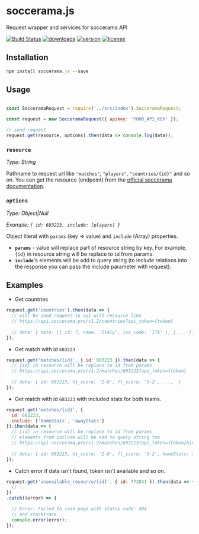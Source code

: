# soccerama.js
Request wrapper and services for soccerama API

[![Build Status](https://travis-ci.org/noveogroup-amorgunov/soccerama.js.svg?branch=master)](https://travis-ci.org/noveogroup-amorgunov/soccerama.js) [![downloads](https://img.shields.io/npm/dm/soccerama.js.svg)](https://www.npmjs.com/package/soccerama.js) [![version](https://img.shields.io/npm/v/soccerama.js.svg)]() [![license](https://img.shields.io/npm/l/soccerama.js.svg)]()

## Installation

```js
npm install soccerama.js --save
```

## Usage

```javascript

const SocceramaRequest = require('../src/index').SocceramaRequest;

const request = new SocceramaRequest({ apikey: 'YOUR_API_KEY' });

// send request
request.get(resource, options).then(data => console.log(data));
```

### `resource`
*Type: String*

Pathname to request url like `"matches"`, `"players"`, `"countries/{id}"` and so on. 
You can get the resource (endpoint) from the [official soccerama documentation](https://soccerama.pro/docs/1.2).

### `options`
*Type: Object|Null*

*Example: `{ id: 683223, include: [players] }`* 

Object literal with `params` (key => value) and `include` (Array) properties. 

- **`params`** - value will replace part of resource string by key. For example, `{id}` in resource string will be replace to `id` from params.
- **`include`**'s elements will be add to query string (to include relations into the response you can pass the include parameter with request).

## Examples

- Get countries

```javascript
request.get('countries').then(data => {
  // will be send request to api with resource like
  // https://api.soccerama.pro/v1.2/countries?api_token={token}
  
  // data: { data: [{ id: 7, name: 'Italy', iso_code: 'ITA' }, { ... }] }
});
```

- Get match with id `683223`

```javascript
request.get('matches/{id}', { id: 683223 }).then(data => {
  // {id} in resource will be replace to id from params
  // https://api.soccerama.pro/v1.2/matches/683223?api_token={token}
  
  // data: { id: 683223, ht_score: '2-0', ft_score: '3-2', ...,  }
});
```

- Get match with id `683223` with included stats for both teams.

```javascript
request.get('matches/{id}', {
  id: 683223,
  include: ['homeStats', 'awayStats']
}).then(data => {
  // {id} in resource will be replace to id from params
  // elements from include will be add to query string too
  // https://api.soccerama.pro/v1.2/matches/683223?api_token={token}&include=homeStats,awayStats
  
  // data: { id: 683223, ht_score: '2-0', ft_score: '3-2', homeStats: { ... }, awayStats: { ... }, ...  }
});

```

- Catch error if data isn't found, token isn't available and so on.

```javascript
request.get('unavailable_resource/{id}', { id: 772841 }).then(data => {
  // ...
})
.catch((error) => {

  // Error: Failed to load page with status code: 404
  // and stacktrace
  console.error(error);
});

```
